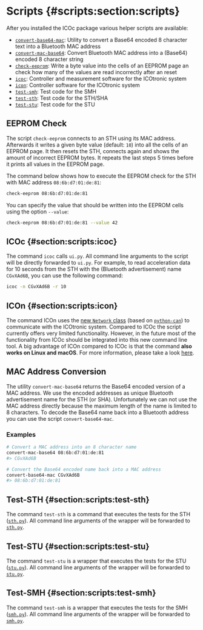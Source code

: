 # Scripts {#scripts:section:scripts}

After you installed the ICOc package various helper scripts are available:

- [`convert-base64-mac`](#mac-address-conversion): Utility to convert a Base64 encoded 8 character text into a Bluetooth MAC address
- [`convert-mac-base64`](#mac-address-conversion): Convert Bluetooth MAC address into a (Base64) encoded 8 character string
- [`check-eeprom`](#eeprom-check): Write a byte value into the cells of an EEPROM page an check how many of the values are read incorrectly after an reset
- [`icoc`](#section:scripts:icoc): Controller and measurement software for the ICOtronic system
- [`icon`](#section:scripts:icon): Controller software for the ICOtronic system
- [`test-smh`](#section:scripts:test-smh): Test code for the SMH
- [`test-sth`](#section:scripts:test-sth): Test code for the STH/SHA
- [`test-stu`](#section:scripts:test-stu): Test code for the STU

## EEPROM Check

The script `check-eeprom` connects to an STH using its MAC address. Afterwards it writes a given byte value (default: `10`) into all the cells of an EEPROM page. It then resets the STH, connects again and shows the amount of incorrect EEPROM bytes. It repeats the last steps 5 times before it prints all values in the EEPROM page.

The command below shows how to execute the EEPROM check for the STH with MAC address `08:6b:d7:01:de:81`:

```sh
check-eeprom 08:6b:d7:01:de:81
```

You can specify the value that should be written into the EEPROM cells using the option `--value`:

```sh
check-eeprom 08:6b:d7:01:de:81 --value 42
```

## ICOc {#section:scripts:icoc}

The command `icoc` calls `ui.py`. All command line arguments to the script will be directly forwarded to `ui.py`. For example, to read acceleration data for 10 seconds from the STH with the (Bluetooth advertisement) name `CGvXAd6B`, you can use the following command:

```sh
icoc -n CGvXAd6B -r 10
```

## ICOn {#section:scripts:icon}

The command ICOn uses the [new `Network` class](../mytoolit/can/network.py) (based on [`python-can`](https://python-can.readthedocs.io)) to communicate with the ICOtronic system. Compared to ICOc the script currently offers very limited functionality. However, in the future most of the functionality from ICOc should be integrated into this new command line tool. A big advantage of ICOn compared to ICOc is that the command **also works on Linux and macOS**. For more information, please take a look [here](#icon-cli-tool).

## MAC Address Conversion

The utility `convert-mac-base64` returns the Base64 encoded version of a MAC address. We use the encoded addresses as unique Bluetooth advertisement name for the STH (or SHA). Unfortunately we can not use the MAC address directly because the maximum length of the name is limited to 8 characters. To decode the Base64 name back into a Bluetooth address you can use the script `convert-base64-mac`.

### Examples

```sh
# Convert a MAC address into an 8 character name
convert-mac-base64 08:6b:d7:01:de:81
#> CGvXAd6B

# Convert the Base64 encoded name back into a MAC address
convert-base64-mac CGvXAd6B
#> 08:6b:d7:01:de:81
```

## Test-STH {#section:scripts:test-sth}

The command `test-sth` is a command that executes the tests for the STH ([`sth.py`][]). All command line arguments of the wrapper will be forwarded to [`sth.py`][].

[`sth.py`]: ../mytoolit/test/production/sth.py

## Test-STU {#section:scripts:test-stu}

The command `test-stu` is a wrapper that executes the tests for the STU ([`stu.py`][]). All command line arguments of the wrapper will be forwarded to [`stu.py`][].

[`stu.py`]: ../mytoolit/test/production/stu.py

## Test-SMH {#section:scripts:test-smh}

The command `test-smh` is a wrapper that executes the tests for the SMH ([`smh.py`][]). All command line arguments of the wrapper will be forwarded to [`smh.py`][].

[`smh.py`]: ../mytoolit/test/production/smh.py

